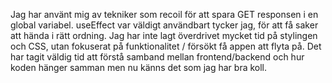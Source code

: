 Jag har använt mig av tekniker som recoil för att spara GET responsen i en global variabel.
useEffect var väldigt användbart tycker jag, för att få saker att hända i rätt ordning.
Jag har inte lagt överdrivet mycket tid på stylingen och CSS, utan fokuserat på funktionalitet / försökt få appen att flyta på.
Det har tagit väldig tid att förstå samband mellan frontend/backend och hur koden hänger samman men nu känns det som jag har bra koll.
